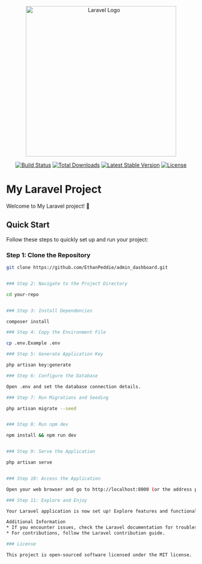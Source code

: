<p align="center"><a href="https://laravel.com" target="_blank"><img src="https://raw.githubusercontent.com/laravel/art/master/logo-lockup/5%20SVG/2%20CMYK/1%20Full%20Color/laravel-logolockup-cmyk-red.svg" width="400" alt="Laravel Logo"></a></p>

<p align="center">
<a href="https://github.com/laravel/framework/actions"><img src="https://github.com/laravel/framework/workflows/tests/badge.svg" alt="Build Status"></a>
<a href="https://packagist.org/packages/laravel/framework"><img src="https://img.shields.io/packagist/dt/laravel/framework" alt="Total Downloads"></a>
<a href="https://packagist.org/packages/laravel/framework"><img src="https://img.shields.io/packagist/v/laravel/framework" alt="Latest Stable Version"></a>
<a href="https://packagist.org/packages/laravel/framework"><img src="https://img.shields.io/packagist/l/laravel/framework" alt="License"></a>
</p>

# My Laravel Project

Welcome to My Laravel project! 🚀

## Quick Start

Follow these steps to quickly set up and run your project:

### Step 1: Clone the Repository

```bash
git clone https://github.com/EthanPeddie/admin_dashboard.git


### Step 2: Navigate to the Project Directory

cd your-repo


### Step 3: Install Dependencies

composer install

### Step 4: Copy the Environment File

cp .env.Example .env

### Step 5: Generate Application Key

php artisan key:generate

### Step 6: Configure the Database

Open .env and set the database connection details.

### Step 7: Run Migrations and Seeding

php artisan migrate --seed


### Step 8: Run npm dev

npm install && npm run dev


### Step 9: Serve the Application

php artisan serve


### Step 10: Access the Application

Open your web browser and go to http://localhost:8000 (or the address provided by php artisan serve).

### Step 11: Explore and Enjoy

Your Laravel application is now set up! Explore features and functionalities at http://localhost:8000. Happy coding! 🎉

Additional Information
* If you encounter issues, check the Laravel documentation for troubleshooting.
* For contributions, follow the Laravel contribution guide.

### License

This project is open-sourced software licensed under the MIT license.
